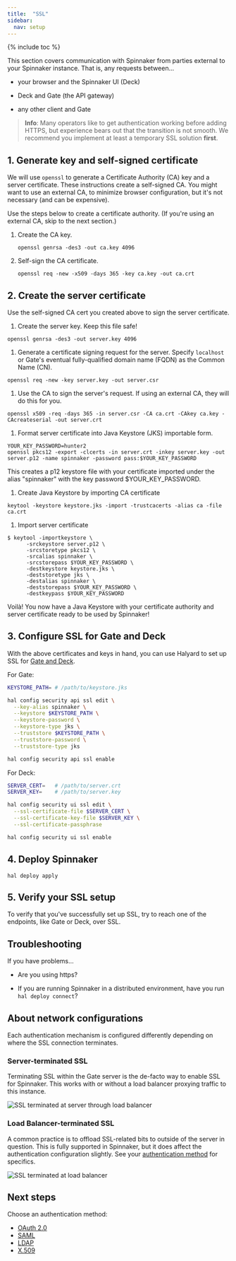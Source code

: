 ```yaml
---
title:  "SSL"
sidebar:
  nav: setup
---
```

{% include toc %}


This section covers communication with Spinnaker from parties external to your
Spinnaker instance. That is, any requests between...

* your browser and the Spinnaker UI (Deck)

* Deck and Gate (the API gateway)

* any other client and Gate

> **Info**: Many operators like to get authentication working before adding
HTTPS, but experience bears out that the transition is not smooth. We recommend
you implement at least a temporary SSL solution **first**.

## 1. Generate key and self-signed certificate

We will use `openssl` to generate a Certificate Authority (CA) key and a server
certificate. These instructions create a self-signed CA. You might want to
use an external CA, to minimize browser configuration, but it's not necessary
(and can be expensive).

Use the steps below to create a certificate authority. (If you're using an
external CA, skip to the next section.)

1. Create the CA key.
   ```
   openssl genrsa -des3 -out ca.key 4096
   ```

1. Self-sign the CA certificate.
   ```
   openssl req -new -x509 -days 365 -key ca.key -out ca.crt
   ```

## 2. Create the server certificate

Use the self-signed CA cert you created above to sign the server certificate.

1. Create the server key. Keep this file safe!
```
openssl genrsa -des3 -out server.key 4096
```

1. Generate a certificate signing request for the server. Specify `localhost` or Gate's eventual
fully-qualified domain name (FQDN) as the Common Name (CN).
```
openssl req -new -key server.key -out server.csr
```

1. Use the CA to sign the server's request. If using an external CA, they will do this for you.
```
openssl x509 -req -days 365 -in server.csr -CA ca.crt -CAkey ca.key -CAcreateserial -out server.crt
```

1. Format server certificate into Java Keystore (JKS) importable form.
```
YOUR_KEY_PASSWORD=hunter2
openssl pkcs12 -export -clcerts -in server.crt -inkey server.key -out server.p12 -name spinnaker -password pass:$YOUR_KEY_PASSWORD
```
This creates a p12 keystore file with your certificate imported under the alias "spinnaker"
with the key password $YOUR_KEY_PASSWORD.

1. Create Java Keystore by importing CA certificate
```
keytool -keystore keystore.jks -import -trustcacerts -alias ca -file ca.crt
```

1. Import server certificate
```
$ keytool -importkeystore \
      -srckeystore server.p12 \
      -srcstoretype pkcs12 \
      -srcalias spinnaker \
      -srcstorepass $YOUR_KEY_PASSWORD \
      -destkeystore keystore.jks \
      -deststoretype jks \
      -destalias spinnaker \
      -deststorepass $YOUR_KEY_PASSWORD \
      -destkeypass $YOUR_KEY_PASSWORD
```

Voilà! You now have a Java Keystore with your certificate authority and server certificate ready to
be used by Spinnaker!


## 3. Configure SSL for Gate and Deck

With the above certificates and keys in hand, you can use Halyard to set up SSL
for [Gate and Deck](/reference/architecture/).

For Gate:

```bash
KEYSTORE_PATH= # /path/to/keystore.jks

hal config security api ssl edit \
  --key-alias spinnaker \
  --keystore $KEYSTORE_PATH \
  --keystore-password \
  --keystore-type jks \
  --truststore $KEYSTORE_PATH \
  --truststore-password \
  --truststore-type jks

hal config security api ssl enable
```

For Deck:

```bash
SERVER_CERT=   # /path/to/server.crt
SERVER_KEY=    # /path/to/server.key

hal config security ui ssl edit \
  --ssl-certificate-file $SERVER_CERT \
  --ssl-certificate-key-file $SERVER_KEY \
  --ssl-certificate-passphrase

hal config security ui ssl enable
```

## 4. Deploy Spinnaker

```
hal deploy apply
```

## 5. Verify your SSL setup

To verify that you've successfully set up SSL, try to reach one of the
endpoints, like Gate or Deck, over SSL.

## Troubleshooting

If you have problems...

* Are you using https?

* If you are running Spinnaker in a distributed environment, have you run
`hal deploy connect`?

## About network configurations

Each authentication mechanism is configured differently depending on where the
SSL connection terminates.

### Server-terminated SSL

Terminating SSL within the Gate server is the de-facto way to enable SSL for
Spinnaker. This works with or without a load balancer proxying traffic to this
instance.

![SSL terminated at server through load balancer](/setup/security/authentication/network-arch/server-ssl-termination.png)

### Load Balancer-terminated SSL

A common practice is to offload SSL-related bits to outside of the server in
question. This is fully supported in Spinnaker, but it does affect the
authentication configuration slightly. See your [authentication
method](/setup/security/authentication/) for specifics.

![SSL terminated at load balancer](/setup/security/authentication/network-arch/lb-ssl-termination.png)

## Next steps

Choose an authentication method:

* [OAuth 2.0](/setup/security/authentication/oauth/)
* [SAML](/setup/security/authentication/saml/)
* [LDAP](/setup/security/authentication/ldap/)
* [X.509](/setup/security/authentication/x509/)
